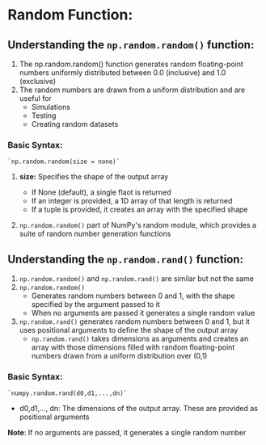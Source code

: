 # Random Function:

## Understanding the `np.random.random()` function:

1. The np.random.random() function generates random floating-point numbers uniformly distributed between 0.0 (inclusive) and 1.0 (exclusive)
2. The random numbers are drawn from a uniform distribution and are useful for
    - Simulations
    - Testing
    - Creating random datasets

### Basic Syntax:
    `np.random.random(size = none)`

1. **size:** Specifies the shape of the output array
    - If None (default), a single flaot is returned
    - If an integer is provided, a 1D array of that length is returned
    - If a tuple is provided, it creates an array with the specified shape
    
2. `np.random.random()` part of NumPy's random module, which provides a suite of random number generation functions


## Understanding the `np.random.rand()` function:

1. `np.random.random()` and `np.random.rand()` are similar but not the same
2. `np.random.random()`
    - Generates random numbers between 0 and 1, with the shape specified by the argument passed to it
    - When no arguments are passed it generates a single random value
3. `np.random.rand()` generates random numbers between 0 and 1, but it uses positional arguments to define the shape of the output array
    - `np.random.rand()` takes dimensions as arguments and creates an array with those dimensions filled with random floating-point numbers drawn from a uniform distribution over (0,1)
    
### Basic Syntax:
    `numpy.random.rand(d0,d1,...,dn)`

- d0,d1,..., dn: The dimensions of the output array. These are provided as positional arguments

**Note**:  If no arguments are passed, it generates a single random number
    